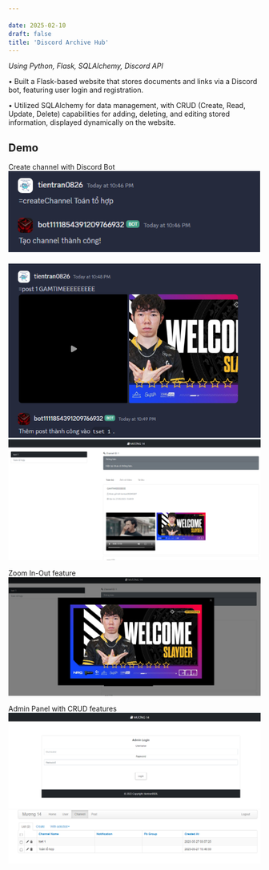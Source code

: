 ```yaml
---

date: 2025-02-10
draft: false
title: 'Discord Archive Hub'
---
```

*Using  Python, Flask, SQLAlchemy, Discord API*

• Built a Flask-based website that stores documents and links via a Discord bot, featuring user login and registration.

• Utilized SQLAlchemy for data management, with CRUD (Create, Read, Update, Delete) capabilities for adding, deleting, and editing stored information, displayed dynamically on the website.

## Demo
Create channel with Discord Bot
![alt text](https://github.com/tientran0826/Discord-Archive-Hub/blob/main/images/create_channel_1.png?raw=true)


![alt text](https://github.com/tientran0826/Discord-Archive-Hub/raw/main/images/post_1.png?raw=true)
![alt text](https://github.com/tientran0826/Discord-Archive-Hub/raw/main/images/post_2.png?raw=true)

Zoom In-Out feature
![alt text](https://github.com/tientran0826/Discord-Archive-Hub/raw/main/images/post_3.png?raw=true)

Admin Panel with CRUD features
![alt text](https://github.com/tientran0826/Discord-Archive-Hub/raw/main/images/panel.png?raw=true)
![alt text](https://github.com/tientran0826/Discord-Archive-Hub/raw/main/images/panel_1.png?raw=true)


